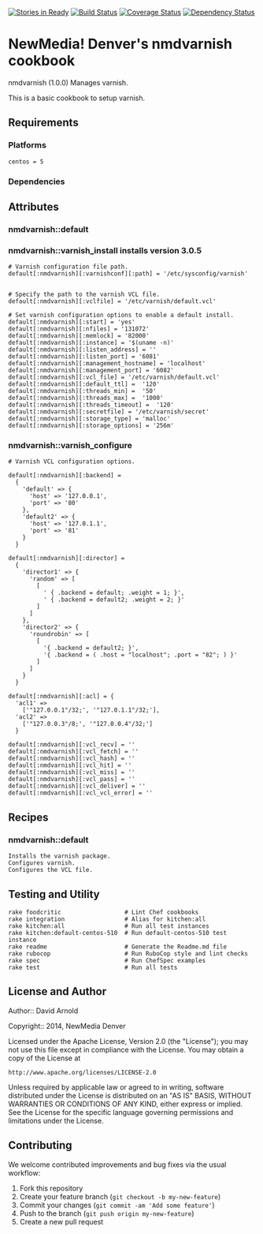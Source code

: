 [![Stories in Ready](https://badge.waffle.io/newmediadenver/nmdvarnish.png?label=ready&title=Ready)](https://waffle.io/newmediadenver/nmdvarnish)
[![Build Status](https://travis-ci.org/newmediadenver/nmdvarnish.svg?branch=master)](https://travis-ci.org/newmediadenver/nmdvarnish) [![Coverage Status](https://coveralls.io/repos/newmediadenver/nmdvarnish/badge.png?branch=master)](https://coveralls.io/r/newmediadenver/nmdvarnish?branch=master) [![Dependency Status](https://gemnasium.com/newmediadenver/nmdvarnish.svg)](https://gemnasium.com/newmediadenver/nmdvarnish)

NewMedia! Denver's nmdvarnish cookbook
======================================

nmdvarnish (1.0.0) Manages varnish.

This is a basic cookbook to setup varnish.

Requirements
------------

### Platforms

`centos = 5`

### Dependencies


Attributes
----------

### nmdvarnish::default

### nmdvarnish::varnish_install installs version 3.0.5

    # Varnish configuration file path.
    default[:nmdvarnish][:varnishconf][:path] = '/etc/sysconfig/varnish'


    # Specify the path to the varnish VCL file.
    default[:nmdvarnish][:vclfile] = '/etc/varnish/default.vcl'

    # Set varnish configuration options to enable a default install.
    default[:nmdvarnish][:start] = 'yes'
    default[:nmdvarnish][:nfiles] = '131072'
    default[:nmdvarnish][:memlock] = '82000'
    default[:nmdvarnish][:instance] = '$(uname -n)'
    default[:nmdvarnish][:listen_address] = ''
    default[:nmdvarnish][:listen_port] = '6081'
    default[:nmdvarnish][:management_hostname] = 'localhost'
    default[:nmdvarnish][:management_port] = '6082'
    default[:nmdvarnish][:vcl_file] = '/etc/varnish/default.vcl'
    default[:nmdvarnish][:default_ttl] =  '120'
    default[:nmdvarnish][:threads_min] =  '50'
    default[:nmdvarnish][:threads_max] =  '1000'
    default[:nmdvarnish][:threads_timeout] =  '120'
    default[:nmdvarnish][:secretfile] = '/etc/varnish/secret'
    default[:nmdvarnish][:storage_type] = 'malloc'
    default[:nmdvarnish][:storage_options] = '256m'

### nmdvarnish::varnish_configure

    # Varnish VCL configuration options.

    default[:nmdvarnish][:backend] =
      {
        'default' => {
          'host' => '127.0.0.1',
          'port' => '80'
        },
        'default2' => {
          'host' => '127.0.1.1',
          'port' => '81'
        }
      }

    default[:nmdvarnish][:director] =
      {
        'director1' => {
          'random' => [
            [
              ' { .backend = default; .weight = 1; }',
              ' { .backend = default2; .weight = 2; }'
            ]
          ]
        },
        'director2' => {
          'roundrobin' => [
            [
              '{ .backend = default2; }',
              '{ .backend = ( .host = "localhost"; .port = "82"; ) }'
            ]
          ]
        }
      }

    default[:nmdvarnish][:acl] = {
      'acl1' =>
        ['"127.0.0.1"/32;', '"127.0.1.1"/32;'],
      'acl2' =>
        ['"127.0.0.3"/8;', '"127.0.0.4"/32;']
      }

    default[:nmdvarnish][:vcl_recv] = ''
    default[:nmdvarnish][:vcl_fetch] = ''
    default[:nmdvarnish][:vcl_hash] = ''
    default[:nmdvarnish][:vcl_hit] = ''
    default[:nmdvarnish][:vcl_miss] = ''
    default[:nmdvarnish][:vcl_pass] = ''
    default[:nmdvarnish][:vcl_deliver] = ''
    default[:nmdvarnish][:vcl_vcl_error] = ''

Recipes
-------

### nmdvarnish::default
    Installs the varnish package.
    Configures varnish.
    Configures the VCL file.


Testing and Utility
-------

    rake foodcritic                  # Lint Chef cookbooks
    rake integration                 # Alias for kitchen:all
    rake kitchen:all                 # Run all test instances
    rake kitchen:default-centos-510  # Run default-centos-510 test instance
    rake readme                      # Generate the Readme.md file
    rake rubocop                     # Run RuboCop style and lint checks
    rake spec                        # Run ChefSpec examples
    rake test                        # Run all tests


License and Author
------------------

Author:: David Arnold

Copyright:: 2014, NewMedia Denver

Licensed under the Apache License, Version 2.0 (the "License");
you may not use this file except in compliance with the License.
You may obtain a copy of the License at

    http://www.apache.org/licenses/LICENSE-2.0

Unless required by applicable law or agreed to in writing, software
distributed under the License is distributed on an "AS IS" BASIS,
WITHOUT WARRANTIES OR CONDITIONS OF ANY KIND, either express or implied.
See the License for the specific language governing permissions and
limitations under the License.

Contributing
------------

We welcome contributed improvements and bug fixes via the usual workflow:

1. Fork this repository
2. Create your feature branch (`git checkout -b my-new-feature`)
3. Commit your changes (`git commit -am 'Add some feature'`)
4. Push to the branch (`git push origin my-new-feature`)
5. Create a new pull request
